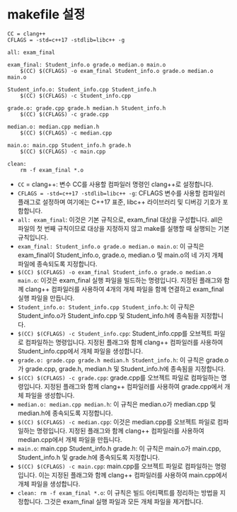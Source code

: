 # makefile 설정

```make
CC = clang++
CFLAGS = -std=c++17 -stdlib=libc++ -g

all: exam_final

exam_final: Student_info.o grade.o median.o main.o
	$(CC) $(CFLAGS) -o exam_final Student_info.o grade.o median.o main.o

Student_info.o: Student_info.cpp Student_info.h
	$(CC) $(CFLAGS) -c Student_info.cpp

grade.o: grade.cpp grade.h median.h Student_info.h
	$(CC) $(CFLAGS) -c grade.cpp

median.o: median.cpp median.h
	$(CC) $(CFLAGS) -c median.cpp

main.o: main.cpp Student_info.h grade.h
	$(CC) $(CFLAGS) -c main.cpp

clean:
	rm -f exam_final *.o
```
- `CC` = clang++: 변수 CC를 사용할 컴파일러 명령인 clang++로 설정합니다.
- `CFLAGS = -std=c++17 -stdlib=libc++ -g`: CFLAGS 변수를 사용할 컴파일러 플래그로 설정하며 여기에는 C++17 표준, libc++ 라이브러리 및 디버깅 기호가 포함합니다.
- `all: exam_final`: 이것은 기본 규칙으로, exam_final 대상을 구성합니다. all은 파일의 첫 번째 규칙이므로 대상을 지정하지 않고 make를 실행할 때 실행되는 기본 규칙입니다.
- `exam_final: Student_info.o grade.o median.o main.o`: 이 규칙은 exam_final이 Student_info.o, grade.o, median.o 및 main.o의 네 가지 개체 파일에 종속되도록 지정합니다.
- `$(CC) $(CFLAGS) -o exam_final Student_info.o grade.o median.o main.o`: 이것은 exam_final 실행 파일을 빌드하는 명령입니다. 지정된 플래그와 함께 clang++ 컴파일러를 사용하여 4개의 개체 파일을 함께 연결하고 exam_final 실행 파일을 만듭니다.
- `Student_info.o: Student_info.cpp Student_info.h`: 이 규칙은 Student_info.o가 Student_info.cpp 및 Student_info.h에 종속됨을 지정합니다.
- `$(CC) $(CFLAGS) -c Student_info.cpp`: Student_info.cpp를 오브젝트 파일로 컴파일하는 명령입니다. 지정된 플래그와 함께 clang++ 컴파일러를 사용하여 Student_info.cpp에서 개체 파일을 생성합니다.
- `grade.o: grade.cpp grade.h median.h Student_info.h`: 이 규칙은 grade.o가 grade.cpp, grade.h, median.h 및 Student_info.h에 종속됨을 지정합니다.
- `$(CC) $(CFLAGS) -c grade.cpp`: grade.cpp를 오브젝트 파일로 컴파일하는 명령입니다. 지정된 플래그와 함께 clang++ 컴파일러를 사용하여 grade.cpp에서 개체 파일을 생성합니다.
- `median.o: median.cpp median.h`: 이 규칙은 median.o가 median.cpp 및 median.h에 종속되도록 지정합니다.
- `$(CC) $(CFLAGS) -c median.cpp`: 이것은 median.cpp를 오브젝트 파일로 컴파일하는 명령입니다. 지정된 플래그와 함께 clang++ 컴파일러를 사용하여 median.cpp에서 개체 파일을 만듭니다.
- `main.o`: main.cpp Student_info.h grade.h: 이 규칙은 main.o가 main.cpp, Student_info.h 및 grade.h에 종속되도록 지정합니다.
- `$(CC) $(CFLAGS) -c main.cpp`: main.cpp를 오브젝트 파일로 컴파일하는 명령입니다. 이는 지정된 플래그와 함께 clang++ 컴파일러를 사용하여 main.cpp에서 개체 파일을 생성합니다.
- `clean: rm -f exam_final *.o`: 이 규칙은 빌드 아티팩트를 정리하는 방법을 지정합니다. 그것은 exam_final 실행 파일과 모든 개체 파일을 제거합니다.